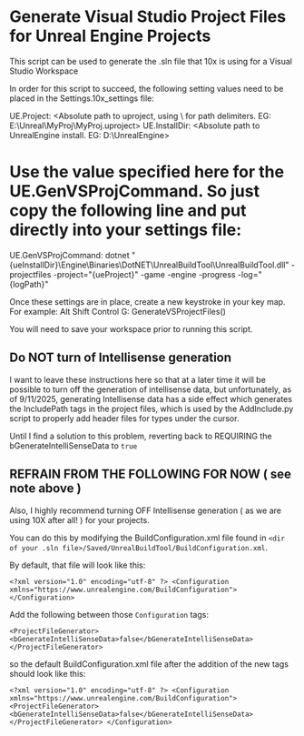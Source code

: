 
# Generate Visual Studio Project Files for Unreal Engine Projects
This script can be used to generate the .sln file that 10x is using for a Visual Studio Workspace

In order for this script to succeed, the following setting values need to be placed in the Settings.10x_settings file:

UE.Project:                         <Absolute path to uproject, using \ for path delimiters. EG: E:\Unreal\MyProj\MyProj.uproject>
UE.InstallDir:                      <Absolute path to UnrealEngine install. EG: D:\UnrealEngine>

# Use the value specified here for the UE.GenVSProjCommand. So just copy the following line and put directly into your settings file:
UE.GenVSProjCommand:                dotnet "{ueInstallDir}\Engine\Binaries\DotNET\UnrealBuildTool\UnrealBuildTool.dll" -projectfiles -project="{ueProject}" -game -engine -progress -log="{logPath}"

Once these settings are in place, create a new keystroke in your key map. For example:
Alt Shift Control G:        GenerateVSProjectFiles()

You will need to save your workspace prior to running this script.

## Do NOT turn of Intellisense generation

I want to leave these instructions here so that at a later time it will be possible to turn off the generation of intellisense data, but unfortunately, as of 9/11/2025,
generating Intellisense data has a side effect which generates the IncludePath tags in the project files, which is used by the AddInclude.py script to properly
add header files for types under the cursor.

Until I find a solution to this problem, reverting back to REQUIRING the bGenerateIntelliSenseData to `true`


## REFRAIN FROM THE FOLLOWING FOR NOW ( see note above )

Also, I highly recommend turning OFF Intellisense generation ( as we are using 10X after all! ) for your projects.

You can do this by modifying the BuildConfiguration.xml file found in `<dir of your .sln file>/Saved/UnrealBuildTool/BuildConfiguration.xml`.

By default, that file will look like this:

`<?xml version="1.0" encoding="utf-8" ?>
<Configuration xmlns="https://www.unrealengine.com/BuildConfiguration">
</Configuration>`

Add the following between those `Configuration` tags:

`<ProjectFileGenerator>
    <bGenerateIntelliSenseData>false</bGenerateIntelliSenseData>
</ProjectFileGenerator>`

so the default BuildConfiguration.xml file after the addition of the new tags should look like this:

`<?xml version="1.0" encoding="utf-8" ?>
<Configuration xmlns="https://www.unrealengine.com/BuildConfiguration">
    <ProjectFileGenerator>
        <bGenerateIntelliSenseData>false</bGenerateIntelliSenseData>
    </ProjectFileGenerator>
</Configuration>`
